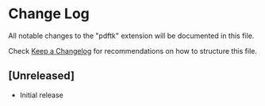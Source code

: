 # Change Log

All notable changes to the "pdftk" extension will be documented in this file.

Check [Keep a Changelog](http://keepachangelog.com/) for recommendations on how to structure this file.

## [Unreleased]

- Initial release